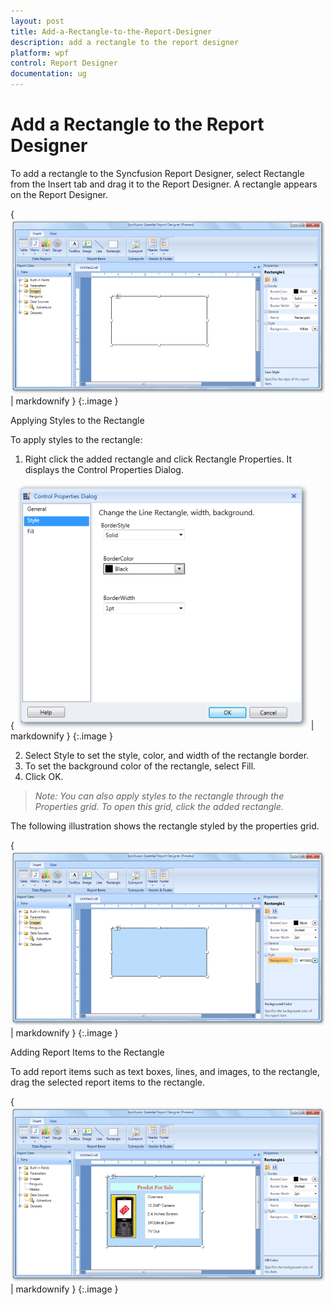 ```yaml
---
layout: post
title: Add-a-Rectangle-to-the-Report-Designer
description: add a rectangle to the report designer
platform: wpf
control: Report Designer
documentation: ug
---
```


# Add a Rectangle to the Report Designer

To add a rectangle to the Syncfusion Report Designer, select Rectangle from the Insert tab and drag it to the Report Designer. A rectangle appears on the Report Designer.

{ ![C:/Users/radhas/Desktop/DesignerDocument/sshot-33.png](Add-a-Rectangle-to-the-Report-Designer_images/Add-a-Rectangle-to-the-Report-Designer_img1.png) | markdownify }
{:.image }


Applying Styles to the Rectangle

To apply styles to the rectangle:

1. Right click the added rectangle and click Rectangle Properties. It displays the Control Properties Dialog.

{ ![C:/Users/radhas/Desktop/DesignerDocument/sshot-53.png](Add-a-Rectangle-to-the-Report-Designer_images/Add-a-Rectangle-to-the-Report-Designer_img2.png) | markdownify }
{:.image }


2. Select Style to set the style, color, and width of the rectangle border.
3. To set the background color of the rectangle, select Fill.
4. Click OK.



> _Note: You can also apply styles to the rectangle through the Properties grid. To open this grid, click the added rectangle._



The following illustration shows the rectangle styled by the properties grid.



{ ![C:/Users/radhas/Desktop/DesignerDocument/sshot-34.png](Add-a-Rectangle-to-the-Report-Designer_images/Add-a-Rectangle-to-the-Report-Designer_img3.png) | markdownify }
{:.image }


Adding Report Items to the Rectangle

To add report items such as text boxes, lines, and images, to the rectangle, drag the selected report items to the rectangle.



{ ![C:/Users/radhas/Desktop/DesignerDocument/sshot-35.png](Add-a-Rectangle-to-the-Report-Designer_images/Add-a-Rectangle-to-the-Report-Designer_img4.png) | markdownify }
{:.image }


